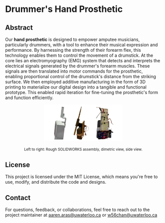 # Drummer's Hand Prosthetic 

## Abstract
Our **hand prosthetic** is designed to empower amputee musicians, particularly drummers, with a tool to enhance their musical expression and performance. By harnessing the strength of their forearm flex, this technology enables them to control the movement of a drumstick. At the core lies an electromyography (EMG) system that detects and interprets the electrical signals generated by the drummer's forearm muscles. These signals are then translated into motor commands for the prosthetic, enabling proportional control of the drumstick's distance from the striking surface. We then employed additive manufacturing in the form of 3D printing to materialize our digital design into a tangible and functional prototype. This enabled rapid iteration for fine-tuning the prosthetic's form and function efficiently.

<div align="center" style="text-align: center">
    <img width="50%" src="visuals.png" alt="Visuals">
    <p><small>Left to right: Rough SOLIDWORKS assembly, dimetric view, side view.</small></p>
</div>

## License
This project is licensed under the MIT License, which means you're free to use, modify, and distribute the code and designs.

## Contact
For questions, feedback, or collaborations, feel free to reach out to the project maintainer at aaren.aras@uwaterloo.ca or w56chan@uwaterloo.ca

